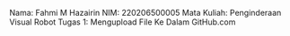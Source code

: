 Nama: Fahmi M Hazairin
NIM: 220206500005
Mata Kuliah: Penginderaan Visual Robot
Tugas 1: Mengupload File Ke Dalam GitHub.com 
      
